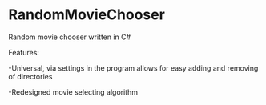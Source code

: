 RandomMovieChooser
==================

Random movie chooser written in C#

Features:

  -Universal, via settings in the program allows for easy adding and removing of directories
  
  -Redesigned movie selecting algorithm
